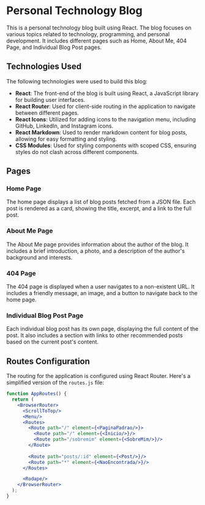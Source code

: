 # Personal Technology Blog

This is a personal technology blog built using React. The blog focuses on various topics related to technology, programming, and personal development. It includes different pages such as Home, About Me, 404 Page, and Individual Blog Post pages.

## Technologies Used

The following technologies were used to build this blog:

- **React**: The front-end of the blog is built using React, a JavaScript library for building user interfaces.
- **React Router**: Used for client-side routing in the application to navigate between different pages.
- **React Icons**: Utilized for adding icons to the navigation menu, including GitHub, LinkedIn, and Instagram icons.
- **React Markdown**: Used to render markdown content for blog posts, allowing for easy formatting and styling.
- **CSS Modules**: Used for styling components with scoped CSS, ensuring styles do not clash across different components.

## Pages

### Home Page

The home page displays a list of blog posts fetched from a JSON file. Each post is rendered as a card, showing the title, excerpt, and a link to the full post.

### About Me Page

The About Me page provides information about the author of the blog. It includes a brief introduction, a photo, and a description of the author's background and interests.

### 404 Page

The 404 page is displayed when a user navigates to a non-existent URL. It includes a friendly message, an image, and a button to navigate back to the home page.

### Individual Blog Post Page

Each individual blog post has its own page, displaying the full content of the post. It also includes a section with links to other recommended posts based on the current post's content.

## Routes Configuration

The routing for the application is configured using React Router. Here's a simplified version of the `routes.js` file:

```jsx
function AppRoutes() {
  return (
    <BrowserRouter>
      <ScrollToTop/>
      <Menu/>
      <Routes>
        <Route path="/" element={<PaginaPadrao/>}>
          <Route path="/" element={<Inicio/>}/>
          <Route path="/sobremim" element={<SobreMim/>}/>
        </Route>
        
        <Route path="posts/:id" element={<Post/>}/>
        <Route path="*" element={<NaoEncontrada/>}/>
      </Routes>

      <Rodape/>
    </BrowserRouter>
  );
}
```
